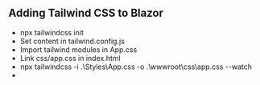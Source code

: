 ﻿## Adding Tailwind CSS to Blazor

- npx tailwindcss init
- Set content in tailwind.config.js
- Import tailwind modules in App.css
- Link css/app.css in index.html
- npx tailwindcss -i .\Styles\App.css -o .\wwwroot\css\app.css --watch
- 

